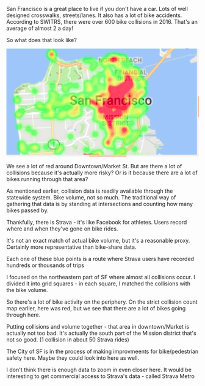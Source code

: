 San Francisco is a great place to live if you don't have a car.  Lots of well designed crosswalks, streets/lanes.  It also has a lot of bike accidents.  According to SWITRS, there were over 600 bike collisions in 2016.  That's an average of almost 2 a day!

So what does that look like?

![Alt text](/images/collisions.png?raw=true "Optional Title")

We see a lot of red around Downtown/Market St.  But are there a lot of collisions because it's actually more risky?
Or is it because there are a lot of bikes running through that area?

As mentioned earlier, collision data is readily available through the statewide system.  Bike volume, not so much.  The traditional way of gathering that data is by standing at intersections and counting how many bikes passed by.

Thankfully, there is Strava - it's like Facebook for athletes.  Users record where and when they've gone on bike rides.

It's not an exact match of actual bike volume, but it's a reasonable proxy.  Certainly more representative than bike-share data.

Each one of these blue points is a route where Strava users have recorded hundreds or thousands of trips

I focused on the northeastern part of SF where almost all collisions occur.  I divided it into grid squares - in each square, I matched the collisions with the bike volume.

So there's a lot of bike activity on the periphery.  On the strict collision count map earlier, here was red, but we see that there are a lot of bikes going through here.

Putting collisions and volume together - that area in downtown/Market is actually not too bad.  It's actually the south part of the Mission district that's not so good.  (1 collision in about 50 Strava rides)

The City of SF is in the process of making improvmeents for bike/pedestrian safety here.  Maybe they could look into here as well.

I don't think there is enough data to zoom in even closer here.  It would be interesting to get commercial access to Strava's data - called Strava Metro

